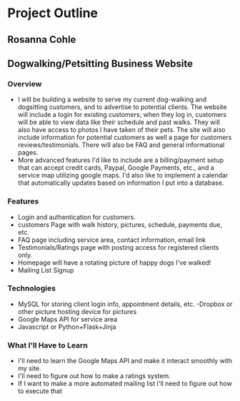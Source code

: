 # Project Outline
## Rosanna Cohle

## Dogwalking/Petsitting Business Website

### Overview
- I will be building a website to serve my current dog-walking and dogsitting customers, and to advertise to potential clients. The website will include a login for existing customers; when they log in, customers will be able to view data like their schedule and past walks. They will also have access to photos I have taken of their pets. The site will also include information for potential customers as well a page for customers reviews/testimonials. There will also be FAQ and general informational pages.
- More advanced features I'd like to include are a billing/payment setup that can accept credit cards, Paypal, Google Payments, etc., and a service map utilizing google maps. I'd also like to implement a calendar that automatically updates based on information I put into a database.

### Features
- Login and authentication for customers.
- customers Page with walk history, pictures, schedule, payments due, etc.
- FAQ page including service area, contact information, email link
- Testimonials/Ratings page with posting access for registered clients only.
- Homepage will have a rotating picture of happy dogs I've walked!
- Mailing List Signup

### Technologies
- MySQL for storing client login info, appointment details, etc.
 -Dropbox or other picture hosting device for pictures
- Google Maps API for service area
- Javascript or Python+Flask+Jinja

### What I'll Have to Learn
- I'll need to learn the Google Maps API and make it interact smoothly with my site.
- I'll need to figure out how to make a ratings system.
- If I want to make a more automated mailing list I'll need to figure out how to execute that


